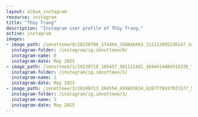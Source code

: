 ```yaml
---
layout: album_instagram
resource: instagram
title: "Thùy Trang"
description: "Instagram user profile of Thùy Trang."
active: instagram
images: 
- image_path: /imnotteee/0/20230706_174404_358046865_212122895130147_3465706036350743692_n.jpg
  instagram-folder: /instagram/ig.imnotteee/0/
  instagram-name: 0
  instagram-date: May 2025
- image_path: /imnotteee/1/20230718_105457_361112481_1694414484314328_7338936246493436190_n.jpg
  instagram-folder: /instagram/ig.imnotteee/1/
  instagram-name: 1
  instagram-date: May 2025
- image_path: /imnotteee/3/20240713_204554_450893024_8287776937921577_5352951908113650865_n.jpg
  instagram-folder: /instagram/ig.imnotteee/3/
  instagram-name: 3
  instagram-date: May 2025
---
```

